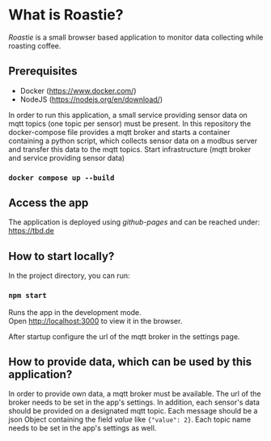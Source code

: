 # What is Roastie?

*Roastie* is a small browser based application to monitor data collecting while roasting coffee.

## Prerequisites

- Docker (https://www.docker.com/)
- NodeJS (https://nodejs.org/en/download/)

In order to run this application, a small service providing sensor data on mqtt topics (one topic per sensor) must be present.
In this repository the docker-compose file provides a mqtt broker and starts a container containing a python script, 
which collects sensor data on a modbus server and transfer this data to the mqtt topics.
Start infrastructure (mqtt broker and service providing sensor data)
### `docker compose up --build`

## Access the app
The application is deployed using *github-pages* and can be reached under:
https://tbd.de

## How to start locally?

In the project directory, you can run:

### `npm start`

Runs the app in the development mode.\
Open [http://localhost:3000](http://localhost:3000) to view it in the browser.

After startup configure the url of the mqtt broker in the settings page.

## How to provide data, which can be used by this application?
In order to provide own data, a mqtt broker must be available. 
The url of the broker needs to be set in the app's settings. 
In addition, each sensor's data should be provided on a designated mqtt topic.
Each message should be a json Object containing the field *value* like
`{"value": 2}`. Each topic name needs to be set in the app's settings as well.
